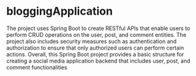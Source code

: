 # bloggingApplication
The project uses Spring Boot to create RESTful APIs that enable users to perform CRUD operations on the user, post, and comment entities. 
The project also includes security measures such as authentication and authorization to ensure that only authorized users can perform certain actions.
Overall, this Spring Boot project provides a basic structure for creating a social media application backend that includes user, post, and comment functionalities
